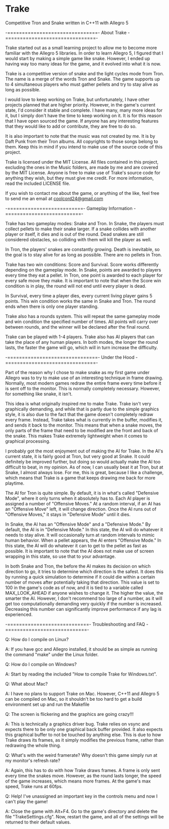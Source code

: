 Trake
=====

Competitive Tron and Snake written in C++11 with Allegro 5


-===============================- About Trake -===============================-

 Trake started out as a small learning project to allow me to become more
 familiar with the Allegro 5 libraries. In order to learn Allegro 5, I figured
 that I would start by making a simple game like snake. However, I ended up
 having way too many ideas for the game, and it evolved into what it is now.

 Trake is a competitive version of snake and the light cycles mode from Tron.
 The name is a merge of the words Tron and Snake. The game supports up to 4
 simultaneous players who must gather pellets and try to stay alive as long as
 possible.

 I would love to keep working on Trake, but unfortunately, I have other projects
 planned that are higher priority. However, in the game's current state, I'd
 consider it stable and complete. I have many, many more ideas for it, but I
 simply don't have the time to keep working on it. It is for this reason that
 I have open sourced the game. If anyone has any interesting features that
 they would like to add or contribute, they are free to do so.

 It is also important to note that the music was not created by me. It is by
 Daft Punk from their Tron albums. All copyrights to those songs belong to them.
 Keep this in mind if you intend to make use of the source code of this project.

 Trake is licensed under the MIT License. All files contained in this project,
 excluding the ones in the Music folders, are made by me and are covered by the MIT
 License. Anyone is free to make use of Trake's source code for anything they wish,
 but they must give me credit. For more information, read the included LICENSE file.
 
 If you wish to contact me about the game, or anything of the like,
 feel free to send me an email at coolcord24@gmail.com



-==========================- Gameplay Information -==========================-

 Trake has two gameplay modes: Snake and Tron. In Snake, the players must collect
 pellets to make their snake larger. If a snake collides with another player or
 itself, it dies and is out of the round. Dead snakes are still considered obstacles,
 so colliding with them will kill the player as well.

 In Tron, the players' snakes are constantly growing. Death is inevitable, so the goal
 is to stay alive for as long as possible. There are no pellets in Tron.


 Trake has two win conditions: Score and Survival. Score works differently depending
 on the gameplay mode. In Snake, points are awarded to players every time they eat
 a pellet. In Tron, one point is awarded to each player for every safe move they make.
 It is important to note that when the Score win condition is in play, the round will
 not end until every player is dead.

 In Survival, every time a player dies, every current living player gains 5 points.
 This win condition works the same in Snake and Tron. The round ends when there is only
 one player standing.


 Trake also has a rounds system. This will repeat the same gameplay mode and win condition
 the specified number of times. All points will carry over between rounds, and the
 winner will be declared after the final round.


 Trake can be played with 1-4 players. Trake also has AI players that can take the place
 of any human players. In both modes, the longer the round lasts, the faster the game will
 go, which will in turn increase the difficulty. 



-===============================- Under the Hood -===============================-

 Part of the reason why I chose to make snake as my first game under Allegro was to
 try to make use of an interesting technique in frame drawing. Normally, most
 modern games redraw the entire frame every time before it is sent off to the monitor.
 This is normally completely necessary. However, for something like snake, it isn't.

 This idea is what originally inspired me to make Trake. Trake isn't very graphically
 demanding, and while that is partly due to the simple graphics style, it is also due
 to the fact that the game doesn't completely redraw every frame. Instead, Trake takes
 what is currently in the buffer, modifies it, and sends it back to the monitor. This
 means that when a snake moves, the only parts of the frame that need to be modified
 are the front and back of the snake. This makes Trake extremely lightweight when it
 comes to graphical processing.


 I probably got the most enjoyment out of making the AI for Trake. In the AI's current
 state, it is fairly good at Tron, but very good at Snake. It could definitely be
 improved further, but doing so would actually make the AI too difficult to beat, in my
 opinion. As of now, I can usually beat it at Tron, but at Snake, I almost always lose.
 For me, this is great, because I like a challenge, which means that Trake is a game
 that keeps drawing me back for more playtime.

 The AI for Tron is quite simple. By default, it is in what's called "Defensive Mode", where
 it only turns when it absolutely has to. Each AI player is assigned a number of "Offensive
 Moves." At a random interval, if an AI has an "Offensive Move" left, it will change direction.
 Once the AI runs out of "Offensive Moves," it stays in "Defensive Mode" until it dies.

 In Snake, the AI has an "Offensive Mode" and a "Defensive Mode." By default, the AI is in
 "Defensive Mode." In this state, the AI will do whatever it needs to stay alive. It will
 occasionally turn at random intervals to mimic human behavior. When a pellet appears,
 the AI enters "Offensive Mode." In this state, the AI will do whatever it can to get to
 the pellet as fast as possible. It is important to note that the AI does not make use of
 screen wrapping in this state, so use that to your advantage.

 In both Snake and Tron, the before the AI makes its decision on which direction to go,
 it tries to determine which direction is the safest. It does this by running a quick
 simulation to determine if it could die within a certain number of moves after potentially
 taking that direction. This value is set to 100 in the game's code as of now, and it is tied
 to a variable called MAX_LOOK_AHEAD if anyone wishes to change it. The higher the value,
 the smarter the AI. However, I don't recommend too large of a number, as it will get too
 computationally demanding very quickly if the number is increased. Decreasing this number
 can significantly improve performance if any lag is experienced.




-============================- Troubleshooting and FAQ -============================-

 Q: How do I compile on Linux?
 
 A: If you have gcc and Allegro installed, it should be as simple as running the
    command "make" under the Linux folder.
    
 
 Q: How do I compile on Windows?
 
 A: Start by reading the included "How to compile Trake for Windows.txt".

 
 Q: What about Mac?
 
 A: I have no plans to support Trake on Mac. However, C++11 and Allegro 5 can be compiled
    on Mac, so it shouldn't be too hard to get a build environment set up and run the
    Makefile

 
 Q: The screen is flickering and the graphics are going crazy!!!
 
 A: This is technically a graphics driver bug. Trake relies on vsync and expects there
    to be only one graphical back buffer provided. It also expects this graphical buffer
    to not be touched by anything else. This is due to how Trake draws its frames, as it
    simply modifies the previous frame, rather than redrawing the whole thing.

 
 Q: What's with the weird framerate? Why doesn't this game simply run at my monitor's refresh rate?
 
 A: Again, this has to do with how Trake draws frames. A frame is only sent every time the snakes
    move. However, as the round lasts longer, the speed of the game increases, which means more
    frames. At the game's max speed, Trake runs at 60fps.

 
 Q: Help! I've unassigned an important key in the controls menu and now I can't play the game!
 
 A: Close the game with Alt+F4. Go to the game's directory and delete the file "TrakeSettings.cfg".
    Now, restart the game, and all of the settings will be returned to their default values.



